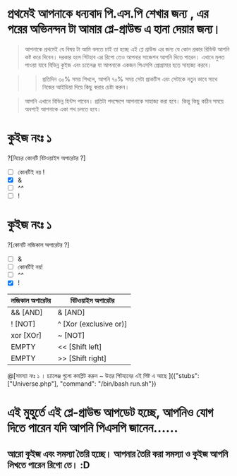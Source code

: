 # প্রথমেই আপনাকে ধন্যবাদ পি.এস.পি শেখার জন্য , এর পরের অভিনন্দন টা আমার প্লে-গ্রাউন্ড এ হানা দেয়ার জন্য।

> আপনাকে প্রথমেই যে বিষয় টা আমি বলতে চাই তা হচ্ছে এই প্লে গ্রাউন্ড এর জন্য যে কোন প্রকার রিভিউ আপনি কষ্ট করে দিবেন।
> দরকার হলে গিটহাব এর রিপো তেও আপনার সাজেশন আপনি দিতে পারেন।
> এখানে মুলত পাওয়া যাবে বিভিন্ন কুইজ এবং চ্যালেঞ্জ যা আপনাকে একজন পিএসপি প্রোগ্রামার হতে সাহাজ্য করবে। 

>> প্রতিদিন ৩০% সময় শিখলে, আপনি ৭০% সময় সেটা প্রাকটিস এবং সেটাকে নতুন ভাবে সাথে নিজের আইডিয়া দিয়ে কিছু করার চেষ্টা করুন। 

 >আপনি এখানে বিভিন্ন হিন্টস পাবেন।
 >প্রতিটা পদক্ষেপে আপনাকে সাহাজ্য করা হবে।
 >কিন্তু কিছু কঠিন সময়ে অবশ্যই আপনাকে একা পথ চলতে হবে।

# কুইজ নংঃ ১
?[নিচের কোনটি বিটওয়াইস অপারেটর ?]
-[ ] কোনটিই নয় !
-[x] &
-[ ] ^^
-[ ] !
# কুইজ নংঃ ১
?[কোনটি লজিকাল অপারেটর ?]
-[ ] &
-[ ] কোনটিই নয়!
-[ ] ^^
-[x] !

লজিকাল অপারেটর | বিটওয়াইস অপারেটর
------------ | -------------
&& [AND] | & [AND]
! [NOT] | ^ [Xor (exclusive or)]
xor [XOr] | ~ [NOT]
 EMPTY | << [Shift left]
 EMPTY | >> [Shift right]

@[সমস্যা নংঃ ১ । চ্যালেঞ্জ গুলো কমপ্লিট করুন ~ উত্তর গিটহাবের এই গিষ্ট এ আছে ]({"stubs": ["Universe.php"], "command": "/bin/bash run.sh"})


# এই মুহুর্তে এই প্লে-গ্রাউন্ড আপডেট হচ্ছে, আপনিও যোগ দিতে পারেন যদি আপনি পিএসপি জানেন......
 
## আরো কুইজ এবং সমস্যা তৈরি হচ্ছে। আপনার তৈরি করা সমস্যা ও কুইজ আপনি লিখতে পারেন রিপো তে। :D    

